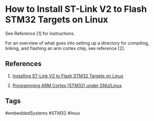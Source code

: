 # How to Install ST-Link V2 to Flash STM32 Targets on Linux

See Reference [1] for instructions.

For an overview of what goes into setting up a directory for compiling, linking, and flashing an arm cortex chip, see reference [2].

## References
1. [Installing ST-Link V2 to Flash STM32 Targets on Linux](https://freeelectron.ro/installing-st-link-v2-to-flash-stm32-targets-on-linux/)  

2. [Programming ARM Cortex (STM32) under GNU/Linux](../202110191854)  

## Tags
#embeddedSystems #STM32 #linux
